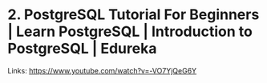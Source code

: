 # 2. PostgreSQL Tutorial For Beginners | Learn PostgreSQL | Introduction to PostgreSQL | Edureka

Links: https://www.youtube.com/watch?v=-VO7YjQeG6Y